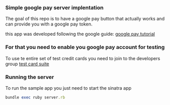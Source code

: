 ### Simple google pay server implentation

The goal of this repo is to have a google pay button that actually works and can
provide you with a google pay token.

this app was developed following the google guide:
[google pay tutorial](https://developers.google.com/pay/api/web/guides/tutorial)

### For that you need to enable you google pay account for testing

To use te entire set of test credit cards you need to join to the developers group
[test card suite](https://developers.google.com/pay/api/android/guides/resources/test-card-suite)


### Running the server

To run the sample app you just need to start the sinatra app

```Ruby
bundle exec ruby server.rb
```
